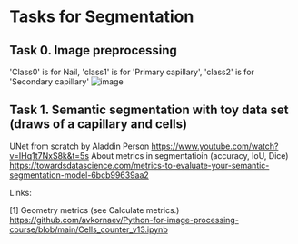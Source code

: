 # Tasks for Segmentation

## Task 0. Image preprocessing
'Class0' is for Nail, 'class1' is for 'Primary capillary', 'class2' is for 'Secondary capillary'
![image](https://user-images.githubusercontent.com/70199936/174386696-8a01fbc6-3ea4-49c2-9dc9-ceb1300250ec.png)


## Task 1. Semantic segmentation with toy data set (draws of a capillary and cells)
UNet from scratch by Aladdin Person https://www.youtube.com/watch?v=IHq1t7NxS8k&t=5s
About metrics in segmentatioin (accuracy, IoU, Dice) https://towardsdatascience.com/metrics-to-evaluate-your-semantic-segmentation-model-6bcb99639aa2


Links:

[1] Geometry metrics (see Calculate metrics.) https://github.com/avkornaev/Python-for-image-processing-course/blob/main/Cells_counter_v13.ipynb
